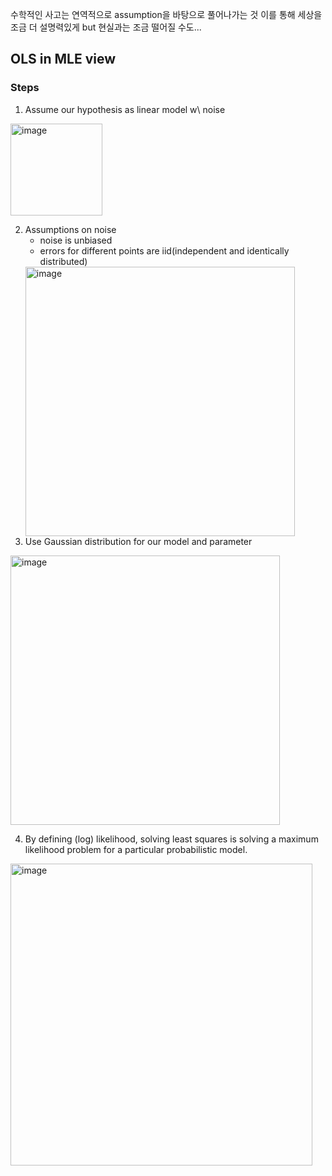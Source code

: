수학적인 사고는 연역적으로 assumption을 바탕으로 풀어나가는 것 이를 통해 세상을 조금 더 설명력있게 but 현실과는 조금 떨어질 수도...

## OLS in MLE view

### Steps
1. Assume our hypothesis as linear model w\ noise
<img width="147" alt="image" src="https://github.com/user-attachments/assets/0f3cea65-f5bb-4a5f-8b4a-f1f76fe64218">  

2. Assumptions on noise  
    - noise is unbiased  
    - errors for different points are iid(independent and identically distributed)  
    <img width="431" alt="image" src="https://github.com/user-attachments/assets/b1375f35-c4cc-4f6e-924f-ad92da1b2ff3">
3. Use Gaussian distribution for our model and parameter  
<img width="431" alt="image" src="https://github.com/user-attachments/assets/1a69f09a-38d2-4714-84d0-9467b330545e">

4. By defining (log) likelihood, solving least squares is solving a maximum likelihood problem for a particular probabilistic model. 
<img width="483" alt="image" src="https://github.com/user-attachments/assets/180fe6f9-4558-466b-b48b-e82b2b7ec056">
